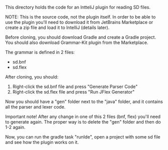 <!-- Copyright Yahoo. Licensed under the terms of the Apache 2.0 license. See LICENSE in the project root. -->
This directory holds the code for an IntteliJ plugin for reading SD files.

NOTE: This is the source code, not the plugin itself. In order to be able to use the plugin you'll need to download it from JetBrains Marketplace or create a zip file and load it to IntelliJ (details later).

Before cloning, you should download Gradle and create a Gradle project.
You should also download Grammar-Kit plugin from the Marketplace.

The grammar is defined in 2 files:
- sd.bnf
- sd.flex

After cloning, you should:
1. Right-click the sd.bnf file and press "Generate Parser Code" 
2. Right-click the sd.flex file and press "Run JFlex Generator"
 
Now you should have a "gen" folder next to the "java" folder, and it contains all the parser and lexer code.

Important note! After any change in one of this 2 files (bnf, flex) you'll need to generate again. The proper way is to delete the "gen" folder and then do 1-2 again.

Now, you can run the gradle task "runIde", open a project with some sd file and see how the plugin works on it.